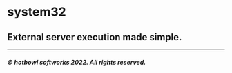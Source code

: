 # system32
## External server execution made simple.
-------------------------------------------
##### © hotbowl softworks 2022. All rights reserved.
